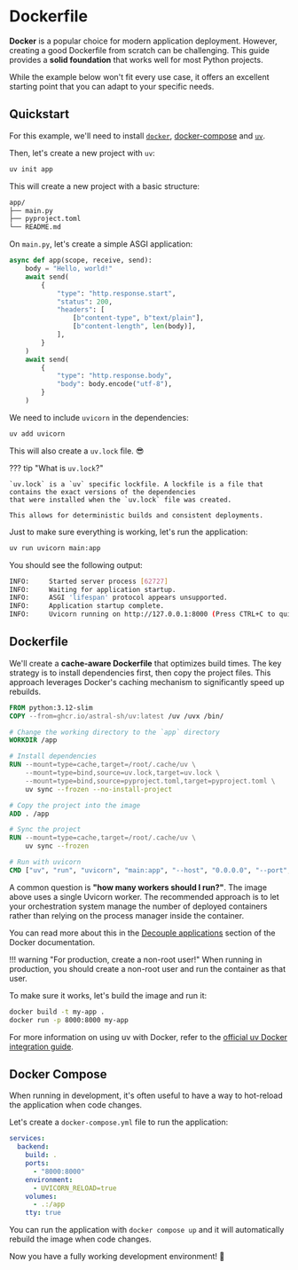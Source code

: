 # Dockerfile

**Docker** is a popular choice for modern application deployment. However, creating a good Dockerfile from scratch can be challenging. This guide provides a **solid foundation** that works well for most Python projects.

While the example below won't fit every use case, it offers an excellent starting point that you can adapt to your specific needs.


## Quickstart

For this example, we'll need to install [`docker`](https://docs.docker.com/get-docker/),
[docker-compose](https://docs.docker.com/compose/install/) and
[`uv`](https://docs.astral.sh/uv/getting-started/installation/).

Then, let's create a new project with `uv`:

```bash
uv init app
```

This will create a new project with a basic structure:

```bash
app/
├── main.py
├── pyproject.toml
└── README.md
```

On `main.py`, let's create a simple ASGI application:

```python title="main.py"
async def app(scope, receive, send):
    body = "Hello, world!"
    await send(
        {
            "type": "http.response.start",
            "status": 200,
            "headers": [
                [b"content-type", b"text/plain"],
                [b"content-length", len(body)],
            ],
        }
    )
    await send(
        {
            "type": "http.response.body",
            "body": body.encode("utf-8"),
        }
    )
```

We need to include `uvicorn` in the dependencies:

```bash
uv add uvicorn
```

This will also create a `uv.lock` file. :sunglasses:

??? tip "What is `uv.lock`?"

    `uv.lock` is a `uv` specific lockfile. A lockfile is a file that contains the exact versions of the dependencies
    that were installed when the `uv.lock` file was created.

    This allows for deterministic builds and consistent deployments.

Just to make sure everything is working, let's run the application:

```bash
uv run uvicorn main:app
```

You should see the following output:

```bash
INFO:     Started server process [62727]
INFO:     Waiting for application startup.
INFO:     ASGI 'lifespan' protocol appears unsupported.
INFO:     Application startup complete.
INFO:     Uvicorn running on http://127.0.0.1:8000 (Press CTRL+C to quit)
```

## Dockerfile

We'll create a **cache-aware Dockerfile** that optimizes build times. The key strategy is to install dependencies first, then copy the project files. This approach leverages Docker's caching mechanism to significantly speed up rebuilds.

```dockerfile title="Dockerfile"
FROM python:3.12-slim
COPY --from=ghcr.io/astral-sh/uv:latest /uv /uvx /bin/

# Change the working directory to the `app` directory
WORKDIR /app

# Install dependencies
RUN --mount=type=cache,target=/root/.cache/uv \
    --mount=type=bind,source=uv.lock,target=uv.lock \
    --mount=type=bind,source=pyproject.toml,target=pyproject.toml \
    uv sync --frozen --no-install-project

# Copy the project into the image
ADD . /app

# Sync the project
RUN --mount=type=cache,target=/root/.cache/uv \
    uv sync --frozen

# Run with uvicorn
CMD ["uv", "run", "uvicorn", "main:app", "--host", "0.0.0.0", "--port", "8000"]
```

A common question is **"how many workers should I run?"**. The image above uses a single Uvicorn worker.
The recommended approach is to let your orchestration system manage the number of deployed containers rather than
relying on the process manager inside the container.

You can read more about this in the
[Decouple applications](https://docs.docker.com/build/building/best-practices/#decouple-applications) section
of the Docker documentation.

!!! warning "For production, create a non-root user!"
    When running in production, you should create a non-root user and run the container as that user.

To make sure it works, let's build the image and run it:

```bash
docker build -t my-app .
docker run -p 8000:8000 my-app
```

For more information on using uv with Docker, refer to the
[official uv Docker integration guide](https://docs.astral.sh/uv/guides/integration/docker/).

## Docker Compose

When running in development, it's often useful to have a way to hot-reload the application when code changes.

Let's create a `docker-compose.yml` file to run the application:

```yaml title="docker-compose.yml"
services:
  backend:
    build: .
    ports:
      - "8000:8000"
    environment:
      - UVICORN_RELOAD=true
    volumes:
      - .:/app
    tty: true
```

You can run the application with `docker compose up` and it will automatically rebuild the image when code changes.

Now you have a fully working development environment! :tada:
